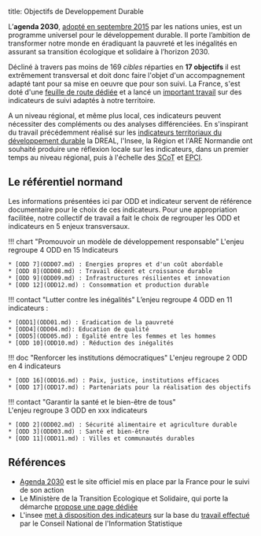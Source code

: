 title: Objectifs de Developpement Durable

L’**agenda 2030**, [adopté en septembre 2015](https://www.un.org/press/fr/2015/ag11688.doc.htm) par les nations unies, est un programme universel pour le développement durable. Il porte l’ambition de transformer notre monde en éradiquant la pauvreté et les inégalités en assurant sa transition écologique et solidaire à l’horizon 2030.

Décliné à travers pas moins de 169 _cibles_ réparties en **17 objectifs** il est extrêmement transversal et doit donc faire l'objet d'un accompagnement adapté tant pour sa mise en oeuvre que pour son suivi. La France, s'est doté d'une [feuille de route dédiée](https://www.agenda-2030.fr/actualites/feuille-de-route-de-la-france-pour-lagenda-2030-368) et a lancé un [important travail](https://www.insee.fr/fr/statistiques/2654964) sur des indicateurs de suivi adaptés à notre territoire.

A un niveau régional, et même plus local, ces indicateurs peuvent nécessiter des compléments ou des analyses différenciées. En s'inspirant du travail précédemment réalisé sur les [indicateurs territoriaux du développement durable](../archives/ITDD) la DREAL, l'Insee, la Région et l'ARE Normandie ont souhaité produire une réflexion locale sur les indicateurs, dans un premier temps au niveau régional, puis à l'échelle des <abbr title="Schéma de COhérence Territoriale">SCoT</abbr> et <abbr title="Etablissement Public de Coopération Intercommunale">EPCI</abbr>.

## Le référentiel normand

Les informations présentées ici par ODD et indicateur servent de référence documentaire pour le choix de ces indicateurs. Pour une appropriation facilitée, notre collectif de travail a fait le choix de regrouper les ODD et indicateurs en 5 enjeux transversaux.

<div markdown="1" class="two cols">
!!! chart "Promouvoir un modèle de développement responsable"
    L'enjeu regroupe 4 ODD en 15 Indicateurs

    * [ODD 7](ODD07.md) : Energies propres et d'un coût abordable
    * [ODD 8](ODD08.md) : Travail décent et croissance durable
    * [ODD 9](ODD09.md) : Infrastructures résilientes et innovation
    * [ODD 12](ODD12.md) : Consommation et production durable

!!! contact "Lutter contre les inégalités"
    L’enjeu regroupe 4 ODD en 11 indicateurs :

    * [ODD1](ODD01.md) : Eradication de la pauvreté
    * [ODD4](ODD04.md): Education de qualité
    * [ODD5](ODD05.md) : Egalité entre les femmes et les hommes
    * [ODD 10](ODD10.md) : Réduction des inégalités

!!! doc "Renforcer les institutions démocratiques"
    L'enjeu regroupe 2 ODD en 4 indicateurs

    * [ODD 16](ODD16.md) : Paix, justice, institutions efficaces
    * [ODD 17](ODD17.md) : Partenariats pour la réalisation des objectifs

!!! contact "Garantir la santé et le bien-être de tous"    
    L'enjeu regroupe 3 ODD en xxx indicateurs

    * [ODD 2](ODD02.md) : Sécurité alimentaire et agriculture durable
    * [ODD 3](ODD03.md) : Santé et bien-être
    * [ODD 11](ODD11.md) : Villes et communautés durables

</div>

## Références

* [Agenda 2030](https://www.agenda-2030.fr) est le site officiel mis en place par la France pour le suivi de son action
* Le Ministère de la Transition Ecologique et Solidaire, qui porte la démarche [propose une page dédiée](https://www.ecologique-solidaire.gouv.fr/ODD)
* L'insee [met à disposition des indicateurs](https://www.insee.fr/fr/statistiques/2654964) sur la base du [travail effectué](https://www.cnis.fr/instances/groupe-de-travail-declinaison-francaise-des-indicateurs-des-objectifs-de-developpement-durable/) par le Conseil National de l'Information Statistique
